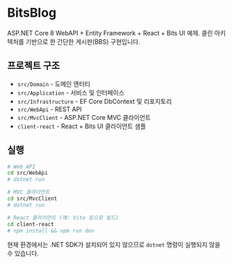 # BitsBlog

ASP.NET Core 8 WebAPI + Entity Framework + React + Bits UI 예제. 클린 아키텍처를 기반으로 한 간단한 게시판(BBS) 구현입니다.

## 프로젝트 구조

- `src/Domain` - 도메인 엔터티
- `src/Application` - 서비스 및 인터페이스
- `src/Infrastructure` - EF Core DbContext 및 리포지토리
- `src/WebApi` - REST API
- `src/MvcClient` - ASP.NET Core MVC 클라이언트
- `client-react` - React + Bits UI 클라이언트 샘플

## 실행

```bash
# Web API
cd src/WebApi
# dotnet run

# MVC 클라이언트
cd src/MvcClient
# dotnet run

# React 클라이언트 (예: Vite 등으로 빌드)
cd client-react
# npm install && npm run dev
```

현재 환경에서는 .NET SDK가 설치되어 있지 않으므로 `dotnet` 명령이 실행되지 않을 수 있습니다.
